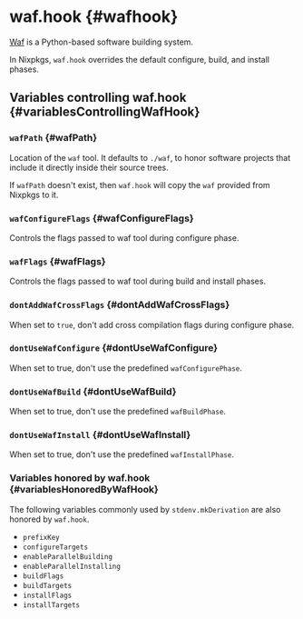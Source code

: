# waf.hook {#wafhook}

[Waf](https://waf.io) is a Python-based software building system.

In Nixpkgs, `waf.hook` overrides the default configure, build, and install phases.

## Variables controlling waf.hook {#variablesControllingWafHook}

### `wafPath` {#wafPath}

Location of the `waf` tool. It defaults to `./waf`, to honor software projects that include it directly inside their source trees.

If `wafPath` doesn't exist, then `waf.hook` will copy the `waf` provided from Nixpkgs to it.

### `wafConfigureFlags` {#wafConfigureFlags}

Controls the flags passed to waf tool during configure phase.

### `wafFlags` {#wafFlags}

Controls the flags passed to waf tool during build and install phases.

### `dontAddWafCrossFlags` {#dontAddWafCrossFlags}

When set to `true`, don't add cross compilation flags during configure phase.

### `dontUseWafConfigure` {#dontUseWafConfigure}

When set to true, don't use the predefined `wafConfigurePhase`.

### `dontUseWafBuild` {#dontUseWafBuild}

When set to true, don't use the predefined `wafBuildPhase`.

### `dontUseWafInstall` {#dontUseWafInstall}

When set to true, don't use the predefined `wafInstallPhase`.

### Variables honored by waf.hook {#variablesHonoredByWafHook}

The following variables commonly used by `stdenv.mkDerivation` are also honored by `waf.hook`.

- `prefixKey`
- `configureTargets`
- `enableParallelBuilding`
- `enableParallelInstalling`
- `buildFlags`
- `buildTargets`
- `installFlags`
- `installTargets`
